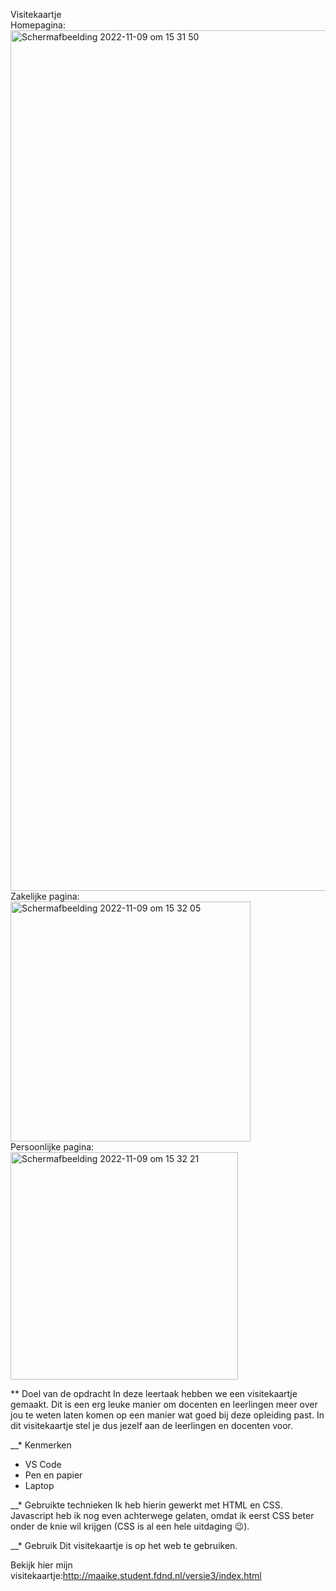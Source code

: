 <bold>Visitekaartje</bold>
<br>Homepagina:
<br><img width="1377" alt="Schermafbeelding 2022-11-09 om 15 31 50" src="https://user-images.githubusercontent.com/112861144/200857491-4cf3a67c-5ca8-413b-98f3-62c4230795b2.png">
<br>Zakelijke pagina:
<br><img width="384" alt="Schermafbeelding 2022-11-09 om 15 32 05" src="https://user-images.githubusercontent.com/112861144/200857513-0f199db6-a6cf-4a28-bb77-ed4165e22a78.png">
<br>Persoonlijke pagina:
<br><img width="364" alt="Schermafbeelding 2022-11-09 om 15 32 21" src="https://user-images.githubusercontent.com/112861144/200857532-c4c5f00b-d221-4dd0-b573-7a054dca7ab7.png">

** Doel van de opdracht
In deze leertaak hebben we een visitekaartje gemaakt.
Dit is een erg leuke manier om docenten en leerlingen meer over jou te weten laten komen op een manier wat goed bij deze opleiding past.
In dit visitekaartje stel je dus jezelf aan de leerlingen en docenten voor.

__* Kenmerken
* VS Code
* Pen en papier
* Laptop

__* Gebruikte technieken
Ik heb hierin gewerkt met HTML en CSS. Javascript heb ik nog even achterwege gelaten, omdat ik eerst CSS beter onder de knie wil krijgen (CSS is al een hele uitdaging :wink:).

__* Gebruik
Dit visitekaartje is op het web te gebruiken.

Bekijk hier mijn visitekaartje:http://maaike.student.fdnd.nl/versie3/index.html
